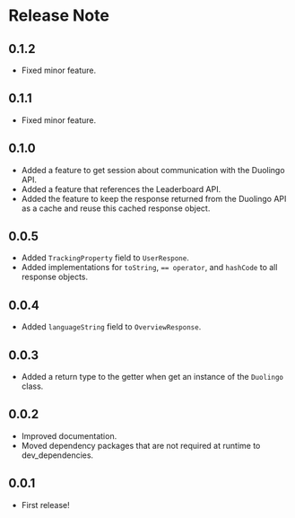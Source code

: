 # Release Note

## 0.1.2

- Fixed minor feature.

## 0.1.1

- Fixed minor feature.

## 0.1.0

- Added a feature to get session about communication with the Duolingo API.
- Added a feature that references the Leaderboard API.
- Added the feature to keep the response returned from the Duolingo API as a cache and reuse this cached response object.

## 0.0.5

- Added `TrackingProperty` field to `UserRespone`.
- Added implementations for `toString`, `== operator`, and `hashCode` to all response objects.

## 0.0.4

- Added `languageString` field to `OverviewResponse`.

## 0.0.3

- Added a return type to the getter when get an instance of the `Duolingo` class.

## 0.0.2

- Improved documentation.
- Moved dependency packages that are not required at runtime to dev_dependencies.

## 0.0.1

- First release!
